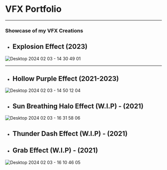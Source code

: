 # VFX Portfolio
 -------------------------------
 ### Showcase of my VFX Creations


- ## Explosion Effect (2023)


 ![Desktop 2024 02 03 - 14 30 49 01](https://github.com/Wigaloo/VFX-Portfolio/assets/147951408/ec33b7d4-3c66-4799-a09c-f0fd4d7468db)

------------------------------------------------------------

- ##  Hollow Purple Effect (2021-2023)


![Desktop 2024 02 03 - 14 50 12 04](https://github.com/Wigaloo/VFX-Portfolio/assets/147951408/3d18d6c2-3904-49fd-ab0f-c8d6e1fe0bc9)


- ##  Sun Breathing Halo Effect (W.I.P) - (2021)


![Desktop 2024 02 03 - 16 31 58 06](https://github.com/Wigaloo/VFX-Portfolio/assets/147951408/107f62ac-06bc-44c8-b081-af4604ce0679)




- ##  Thunder Dash Effect (W.I.P) - (2021)



- ##  Grab Effect (W.I.P) - (2021)

![Desktop 2024 02 03 - 16 10 46 05](https://github.com/Wigaloo/VFX-Portfolio/assets/147951408/ef7d83a0-a9c7-41fb-ae64-f31287370b5b)
